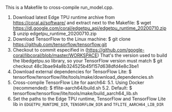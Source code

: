 This is a Makefile to cross-compile run_model.cpp.
 1. Download latest Edge TPU runtime archive from https://coral.ai/software/
    and extract next to the Makefile:
    $ wget https://dl.google.com/coral/edgetpu_api/edgetpu_runtime_20200710.zip
    $ unzip edgetpu_runtime_20200710.zip
 2. Download TensorFlow to the Linux machine:
    $ git clone https://github.com/tensorflow/tensorflow.git
 3. Checkout to commit especified in (https://github.com/google-coral/libcoral/blob/master/WORKSPACE)
	 That's the version used to build the libedgetpu.so library, so your TensorFlow version must match
	 $ git checkout 48c3bae94a8b324525b45f157d638dfd4e8c3be1
 4. Download external dependencies for TensorFlow Lite:
    $ tensorflow/tensorflow/lite/tools/make/download_dependencies.sh
 5. Cross-compile TensorFlow Lite for aarch64:
 5.1. Using Docker (recommended):
    $ tflite-aarch64/build.sh
 5.2. Default:
    $ tensorflow/tensorflow/lite/tools/make/build_aarch64_lib.sh
 6. Set the paths to the Edge TPU runtime, TensorFlow and TensorFlow Lite lib in
 	  `EDGETPU_RUNTIME_DIR`, `TENSORFLOW_DIR` and `TFLITE_AARCH64_LIB_DIR`
